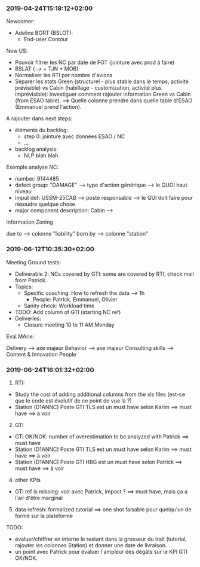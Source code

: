 
### 2019-04-24T15:18:12+02:00

Newcomer:
- Adeline BORT (BSLOT):
  - End-user Contour

New US:
- Pouvoir filtrer les NC par date de FOT (jointure avec prod à faire)
- BSLAT (--> + TJN + MOB)
- Normaliser les RTI par nombre d'avions
- Séparer les stats Green (structurel - plus stable dans le temps, activité prévisible) vs Cabin (habillage - customization, activité plus imprévisible): investiguer comment rajouter information Green vs Cabin (from ESAO table). **-->** Quelle colonne prendre dans quelle table d'ESAO (Emmanuel prend l'action).


A rajouter dans next steps:
- éléments du backlog:
  - step 0: jointure avec données ESAO / NC
  - ...
- backlog analysis:
  - NLP blah blah


Exemple analyse NC:
- number: 9144485
- defect group: "DAMAGE" --> type d'action générique --> le QUOI haut niveau
- imput def: USSM-25CAB --> poste responsable --> le QUI doit faire pour résoudre quelque chose
- major component description: Cabin -->

Information Zoning

due to --> colonne "liability"
born by --> colonne "station"

### 2019-06-12T10:35:30+02:00

Meeting Ground tests:
- Deliverable 2: NCs covered by GTI: some are covered by RTI, check mail from Patrick.
- Topics:
  - Specific coaching: How to refresh the data --> 1h
    - People: Patrick, Emmanuel, Olivier
  - Sanity check: Workload time
- TODO: Add column of GTI (starting NC ref)
- Deliveries:
  - Closure meeting 10 to 11 AM Monday

Eval MArie:

Delivery --> axe majeur
Behavior --> axe majeur
Consulting skills -->
Content & Innovation
People

### 2019-06-24T16:01:32+02:00

1. RTI:
- Study the cost of adding additional columns from the xls files (est-ce que le code est évolutif de ce point de vue là ?)
- Station (D1ANNC) Poste GTI TLS est un must have selon Karim ==> must have ==> à voir

2. GTI
- GTI OK/NOK: number of overestimation to be analyzed with Patrick ==> must have
- Station (D1ANNC) Poste GTI TLS est un must have selon Karim ==> must have ==> à voir
- Station (D1ANNC) Poste GTI HBG est un must have selon Patrick ==> must have ==> à voir

4. other KPIs
- GTI ref is missing: voir avec Patrick, impact ? ==> must have, mais ça a l'air d'être marginal

5. data refresh: formalized tutorial ==> one shot faisable pour quelqu'un de formé sur la plateforme

TODO:
- évaluer/chiffrer en interne le restant dans la grosseur du trait (tutorial, rajouter les colonnes Station) et donner une date de livraison.
- un point avec Patrick pour évaluer l'ampleur des dégâts sur le KPI GTI OK/NOK.
